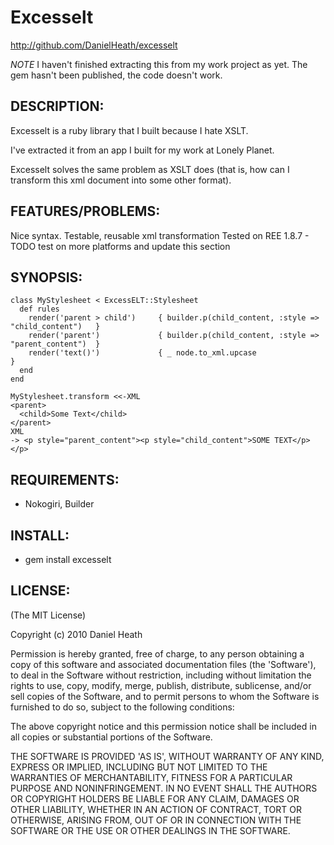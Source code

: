 # Excesselt

http://github.com/DanielHeath/excesselt

*NOTE* I haven't finished extracting this from my work project as yet. The gem hasn't been published, the code doesn't work.

## DESCRIPTION:

Excesselt is a ruby library that I built because I hate XSLT.

I've extracted it from an app I built for my work at Lonely Planet.

Excesselt solves the same problem as XSLT does (that is, how can I transform this xml document into some other format).

## FEATURES/PROBLEMS:

Nice syntax.
Testable, reusable xml transformation
Tested on REE 1.8.7 - TODO test on more platforms and update this section

## SYNOPSIS:
    
    class MyStylesheet < ExcessELT::Stylesheet
      def rules
        render('parent > child')     { builder.p(child_content, :style => "child_content")   }
        render('parent')             { builder.p(child_content, :style => "parent_content")  }
        render('text()')             { _ node.to_xml.upcase                                      }
      end
    end
    
    MyStylesheet.transform <<-XML
    <parent>
      <child>Some Text</child>
    </parent>
    XML
    -> <p style="parent_content"><p style="child_content">SOME TEXT</p></p>

## REQUIREMENTS:

* Nokogiri, Builder

## INSTALL:

* gem install excesselt

## LICENSE:

(The MIT License)

Copyright (c) 2010 Daniel Heath

Permission is hereby granted, free of charge, to any person obtaining
a copy of this software and associated documentation files (the
'Software'), to deal in the Software without restriction, including
without limitation the rights to use, copy, modify, merge, publish,
distribute, sublicense, and/or sell copies of the Software, and to
permit persons to whom the Software is furnished to do so, subject to
the following conditions:

The above copyright notice and this permission notice shall be
included in all copies or substantial portions of the Software.

THE SOFTWARE IS PROVIDED 'AS IS', WITHOUT WARRANTY OF ANY KIND,
EXPRESS OR IMPLIED, INCLUDING BUT NOT LIMITED TO THE WARRANTIES OF
MERCHANTABILITY, FITNESS FOR A PARTICULAR PURPOSE AND NONINFRINGEMENT.
IN NO EVENT SHALL THE AUTHORS OR COPYRIGHT HOLDERS BE LIABLE FOR ANY
CLAIM, DAMAGES OR OTHER LIABILITY, WHETHER IN AN ACTION OF CONTRACT,
TORT OR OTHERWISE, ARISING FROM, OUT OF OR IN CONNECTION WITH THE
SOFTWARE OR THE USE OR OTHER DEALINGS IN THE SOFTWARE.